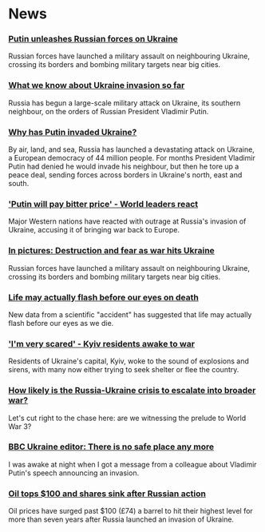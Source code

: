 # News
### [Putin unleashes Russian forces on Ukraine](https://www.bbc.com/news/world-europe-60503037)
Russian forces have launched a military assault on neighbouring Ukraine, crossing its borders and bombing military targets near big cities.
### [What we know about Ukraine invasion so far](https://www.bbc.com/news/world-europe-60504334)
Russia has begun a large-scale military attack on Ukraine, its southern neighbour, on the orders of Russian President Vladimir Putin.
### [Why has Putin invaded Ukraine?](https://www.bbc.com/news/world-europe-56720589)
By air, land, and sea, Russia has launched a devastating attack on Ukraine, a European democracy of 44 million people. For months President Vladimir Putin had denied he would invade his neighbour, but then he tore up a peace deal, sending forces across borders in Ukraine's north, east and south.
### ['Putin will pay bitter price' - World leaders react](https://www.bbc.com/news/world-europe-60507016)
Major Western nations have reacted with outrage at Russia's invasion of Ukraine, accusing it of bringing war back to Europe.
### [In pictures: Destruction and fear as war hits Ukraine](https://www.bbc.com/news/in-pictures-60505277)
Russian forces have launched a military assault on neighbouring Ukraine, crossing its borders and bombing military targets near big cities.  
### [Life may actually flash before our eyes on death](https://www.bbc.com/news/world-us-canada-60495730)
New data from a scientific "accident" has suggested that life may actually flash before our eyes as we die. 
### ['I'm very scared' - Kyiv residents awake to war](https://www.bbc.com/news/world-europe-60506712)
Residents of Ukraine's capital, Kyiv, woke to the sound of explosions and sirens, with many now either trying to seek shelter or flee the country.
### [How likely is the Russia-Ukraine crisis to escalate into broader war?](https://www.bbc.com/news/world-europe-60485766)
Let's cut right to the chase here: are we witnessing the prelude to World War 3? 
### [BBC Ukraine editor: There is no safe place any more](https://www.bbc.com/news/world-europe-60509493)
I was awake at night when I got a message from a colleague about Vladimir Putin's speech announcing an invasion. 
### [Oil tops $100 and shares sink after Russian action](https://www.bbc.com/news/business-60502451)
Oil prices have surged past $100 (£74) a barrel to hit their highest level for more than seven years after Russia launched an invasion of Ukraine. 
